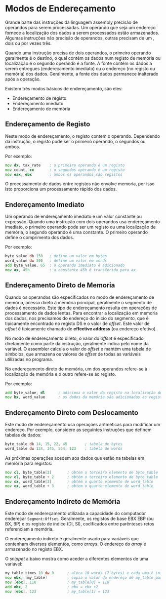 # Modos de Endereçamento

Grande parte das instruções da linguagem assembly precisão de operandos para serem processadas. Um operando que seja um endereço fornece a localização dos dados a serem processados estão armazenados. Algumas instruções não precisão de operandos, outras precisam de um , dois ou por vezes três.

Quando uma instrução precisa de dois operandos, o primeiro operando geralmente é o destino, o qual contém os dados num registo de memória ou localização e o segundo operando é a fonte. A fonte contém os dados a serem entregues (endereçamento imediato) ou o endereço (no registo ou memória) dos dados. Geralmente, a fonte dos dados permanece inalterado após a operação.

Existem três modos básicos de endereçamento, são eles:

* Endereçamento de registo
* Endereçamento imediato
* Endereçamento de memória

## Endereçamento de Registo

Neste modo de endereçamento, o registo contem o operando. Dependendo da instrução, o registo pode ser o primeiro operando, o segundos ou ambos.

Por exemplo:

```asm
mov dx, tax_rate    ; o primeiro operando é um registo
mov count, cx       ; o segundos operando é um registo
mov eax, ebx        ; ambos os operandos são registos
```

O processamento de dados entre registos não envolve memoria, por isso isto proporciona um processamento rápido dos dados.

## Endereçamento Imediato

Um operando de endereçamento imediato é um valor constante ou expressão. Quando uma instrução com dois operandos usa endereçamento imediato, o primeiro operando pode ser um registo ou uma localização de memória, o segundo operando é uma constante. O primeiro operando define o comprimento dos dados.

Por exemplo:

```asm
byte_value db 150   ; define um valor em bytes
word_value dw 300   ; define um valor em words
add byte_value, 65  ; o operando imediato é adicionado
mov ax, 45h         ; a constante 45h é transferida para ax
```

## Endereçamento Direto de Memoria

Quando os operandos são especificados no modo de endereçamento de memória, acesso direto à memória principal, geralmente o segmento de dados é necessário. Este tipo de endereçamento resulta em operações de processamento de dados lentas. Para encontrar a localização em memoria dos dados, nos precisamos do endereço do inicio do segmento, que é tipicamente encontrado no registo DS e o valor de *offset*. Este valor de *offset* é tipicamente chamado de **effective address** (ou endereço efetivo).

No modo de endereçamento direto, o valor do *offset* é especificado diretamente como parte da instrução, geralmente indica pelo nome da variável. O assembler calcula o valor do *offset* e mantém uma tabela de símbolos, que armazena os valores de *offset* de todas as variáveis utilizadas no programa.

No endereçamento direto de memória, um dos operandos refere-se à localização de memória e o outro refere-se ao registo.

Por exemplo:

```asm
add byte_value, dl      ; adiciona o valor do registo na localização de memória
mov bx, word_value      ; os dados da memória são adicionados ao registo
```

## Endereçamento Direto com Deslocamento

Este modo de endereçamento usa operações aritméticas para modificar um endereço. Por exemplo, considere as seguintes instruções que definem tabelas de dados:

```asm
byte_table db 14, 15, 22, 45        ; tabela de bytes
word_table dw 134, 345, 564, 123    ; tabela de words
```

As próximas operações acedem aos dados que estão na tabelas em memória para registos:

```asm
mov cl, byte_table[2]       ; obtém o terceiro elemento de byte_table
mov cl, byte_table + 2      ; obtém o terceiro elemento de byte_table
mov cx, word_table[3]       ; obtém o quarto elemento de word_table
mov cx, word_table + 3      ; obtem o quarto elemento de word_table
```

## Endereçamento Indireto de Memória

Este modo de endereçamento utilizada a capacidade do computador endereçar `Segment:Offset`. Geralmente, os registos de base EBX EBP (ou BX, BP) e os registo de índice (DI, SI), codificados entre parênteses retos referenciam a memória.

O endereçamento indireto é geralmente usado para variáveis que contenham diversos elementos, como *arrays*. O endereço do *array* é armazenado no registo EBX.

O *snippet* a baixo mostra como aceder a diferentes elementos de uma variável:

```asm
my_table times 10 dw 0      ; aloca 10 words (2 bytes) e cada uma é inicializada a 0
mov ebx, [my_table]         ; copia o valor do endereço de my_table para ebx
mov [ebx], 110              ; my_table[0] = 110
add ebx, 2                  ; ebx = ebx +2
mov [ebx], 123              ; my_table[1] = 123
```




 

